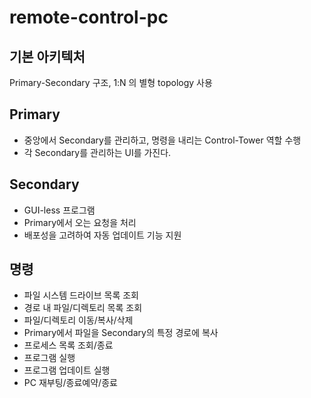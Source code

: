# remote-control-pc

## 기본 아키텍처
Primary-Secondary 구조, 1:N 의 별형 topology 사용

## Primary
- 중앙에서 Secondary를 관리하고, 명령을 내리는 Control-Tower 역할 수행
- 각 Secondary를 관리하는 UI를 가진다.

## Secondary
- GUI-less 프로그램
- Primary에서 오는 요청을 처리
- 배포성을 고려하여 자동 업데이트 기능 지원

## 명령
- 파일 시스템 드라이브 목록 조회
- 경로 내 파일/디렉토리 목록 조회
- 파일/디렉토리 이동/복사/삭제
- Primary에서 파일을 Secondary의 특정 경로에 복사
- 프로세스 목록 조회/종료
- 프로그램 실행
- 프로그램 업데이트 실행
- PC 재부팅/종료예약/종료
